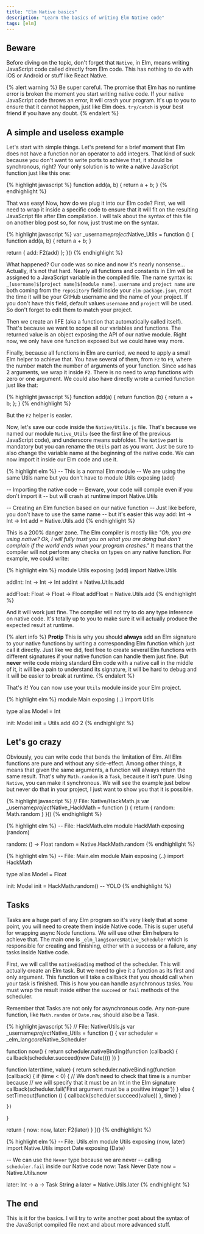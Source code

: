 ```yaml
---
title: "Elm Native basics"
description: "Learn the basics of writing Elm Native code"
tags: [elm]
---
```

## Beware

Before diving on the topic, don't forget that `Native`, in Elm, means writing JavaScript code called directly from Elm code. This has nothing to do with iOS or Android or stuff like React Native.

{% alert warning %}
Be super careful. The promise that Elm has no runtime error is broken the moment you start writing native code. If your native JavaScript code throws an error, it will crash your program. It's up to you to ensure that it cannot happen, just like Elm does. `try/catch` is your best friend if you have any doubt.
{% endalert %}

## A simple and useless example

Let's start with simple things. Let's pretend for a brief moment that Elm does not have a function nor an operator to add integers. That kind of suck because you don't want to write ports to achieve that, it should be synchronous, right? Your only solution is to write a native JavaScript function just like this one:

{% highlight javascript %}
function add(a, b) {
  return a + b;
}
{% endhighlight %}

That was easy! Now, how do we plug it into our Elm code? First, we will need to wrap it inside a specific code to ensure that it will fit on the resulting JavaScript file after Elm compilation. I will talk about the syntax of this file on another blog post so, for now, just trust me on the syntax.

{% highlight javascript %}
var _username$project$Native_Utils = function () {
  function add(a, b) {
    return a + b;
  }

  return {
    add: F2(add)
  };
}()
{% endhighlight %}

What happened? Our code was so nice and now it's nearly nonsense... Actually, it's not that hard. Nearly all functions and constants in Elm will be assigned to a JavaScript variable in the compiled file. The name syntax is: `_[username]$[project name]$[module name]`. `username` and `project name` are both coming from the `repository` field inside your `elm-package.json`, most the time it will be your GitHub username and the name of your project. If you don't have this field, default values `username` and `project` will be used. So don't forget to edit them to match your project.

Then we create an IIFE (aka a function that automatically called itself). That's because we want to scope all our variables and functions. The returned value is an object exposing the API of our native module. Right now, we only have one function exposed but we could have way more.

Finally, because all functions in Elm are curried, we need to apply a small Elm helper to achieve that. You have several of them, from `F2` to `F9`, where the number match the number of arguments of your function. Since `add` has 2 arguments, we wrap it inside `F2`. There is no need to wrap functions with zero or one argument. We could also have directly wrote a curried function just like that:

{% highlight javascript %}
function add(a) {
  return function (b) {
    return a + b;
  };
}
{% endhighlight %}

But the `F2` helper is easier.

Now, let's save our code inside the `Native/Utils.js` file. That's because we named our module `Native_Utils` (see the first line of the previous JavaScript code), and underscore means subfolder. The `Native` part is mandatory but you can rename the `Utils` part as you want. Just be sure to also change the variable name at the beginning of the native code. We can now import it inside our Elm code and use it.

{% highlight elm %}
-- This is a normal Elm module
-- We are using the same Utils name but you don't have to
module Utils exposing (add)

-- Importing the native code
-- Beware, your code will compile even if you don't import it
-- but will crash at runtime
import Native.Utils

-- Creating an Elm function based on our native function
-- Just like before, you don't have to use the same name
-- but it's easier this way
add: Int -> Int -> Int
add =
  Native.Utils.add
{% endhighlight %}

This is a 200% danger zone. The Elm compiler is mostly like *"Oh, you are using native? Ok, I will fully trust you on what you are doing but don't complain if the world ends when your program crashes."* It means that the compiler will not perform any checks on types on any native function. For example, we could write:

{% highlight elm %}
module Utils exposing (add)
import Native.Utils

addInt: Int -> Int -> Int
addInt =
  Native.Utils.add

addFloat: Float -> Float -> Float
addFloat =
  Native.Utils.add
{% endhighlight %}

And it will work just fine. The compiler will not try to do any type inference on native code. It's totally up to you to make sure it will actually produce the expected result at runtime.

{% alert info %}
**Protip** This is why you should **always** add an Elm signature to your native functions by writing a corresponding Elm function which just call it directly. Just like we did, feel free to create several Elm functions with different signatures if your native function can handle them just fine. But **never** write code mixing standard Elm code with a native call in the middle of it, it will be a pain to understand its signature, it will be hard to debug and it will be easier to break at runtime.
{% endalert %}

That's it! You can now use your `Utils` module inside your Elm project.

{% highlight elm %}
module Main exposing (..)
import Utils

type alias Model = Int

init: Model
init = Utils.add 40 2
{% endhighlight %}

## Let's go crazy

Obviously, you can write code that bends the limitation of Elm. All Elm functions are pure and without any side-effect. Among other things, it means that given the same arguments, a function will always return the same result. That's why `Math.random` is a `Task`, because it isn't pure. Using `Native`, you can make it synchronous. We will see the example just below but never do that in your project, I just want to show you that it is possible.

{% highlight javascript %}
// File: Native/HackMath.js
var _username$project$Native_HackMath = function () {
  return {
    random: Math.random
  }
}()
{% endhighlight %}

{% highlight elm %}
-- File: HackMath.elm
module HackMath exposing (random)

random: () -> Float
random =
  Native.HackMath.random
{% endhighlight %}

{% highlight elm %}
-- File: Main.elm
module Main exposing (..)
import HackMath

type alias Model = Float

init: Model
init =
  HackMath.random() -- YOLO
{% endhighlight %}

## Tasks

Tasks are a huge part of any Elm program so it's very likely that at some point, you will need to create them inside Native code. This is super useful for wrapping async Node functions. We will use other Elm helpers to achieve that. The main one is `_elm_lang$core$Native_Scheduler` which is responsible for creating and finishing, either with a success or a failure, any tasks inside Native code.

First, we will call the `nativeBinding` method of the scheduler. This will actually create an Elm task. But we need to give it a function as its first and only argument. This function will take a callback that you should call when your task is finished. This is how you can handle asynchronous tasks. You must wrap the result inside either the `succeed` or `fail` methods of the scheduler.

Remember that Tasks are not only for asynchronous code. Any non-pure function, like `Math.random` or `Date.now`, should also be a Task.

{% highlight javascript %}
// File: Native/Utils.js
var _username$project$Native_Utils = function () {
  var scheduler = _elm_lang$core$Native_Scheduler

  function now() {
    return scheduler.nativeBinding(function (callback) {
      callback(scheduler.succeed(new Date()))
    })
  }

  function later(time, value) {
    return scheduler.nativeBinding(function (callback) {
      if (time < 0) {
        // We don't need to check that time is a number because
        // we will specify that it must be an Int in the Elm signature
        callback(scheduler.fail('First argument must be a positive integer'))
      } else {
        setTimeout(function () {
          callback(scheduler.succeed(value))
        }, time)
      }

    })
  }

  return {
    now: now,
    later: F2(later)
  }
}()
{% endhighlight %}

{% highlight elm %}
-- File: Utils.elm
module Utils exposing (now, later)
import Native.Utils
import Date exposing (Date)

-- We can use the `Never` type because we are never
-- calling `scheduler.fail` inside our Native code
now: Task Never Date
now =
  Native.Utils.now

later: Int -> a -> Task String a
later =
  Native.Utils.later
{% endhighlight %}

## The end

This is it for the basics. I will try to write another post about the syntax of the JavaScript compiled file next and about more advanced stuff.
